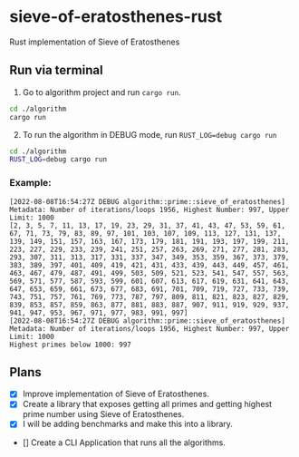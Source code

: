 # sieve-of-eratosthenes-rust
Rust implementation of Sieve of Eratosthenes

## Run via terminal
1. Go to algorithm project and run ```cargo run```.
``` sh
cd ./algorithm
cargo run
```
2. To run the algorithm in DEBUG mode, run ```RUST_LOG=debug cargo run```
```sh
cd ./algorithm
RUST_LOG=debug cargo run
```

### Example:
```
[2022-08-08T16:54:27Z DEBUG algorithm::prime::sieve_of_eratosthenes] Metadata: Number of iterations/loops 1956, Highest Number: 997, Upper Limit: 1000
[2, 3, 5, 7, 11, 13, 17, 19, 23, 29, 31, 37, 41, 43, 47, 53, 59, 61, 67, 71, 73, 79, 83, 89, 97, 101, 103, 107, 109, 113, 127, 131, 137, 139, 149, 151, 157, 163, 167, 173, 179, 181, 191, 193, 197, 199, 211, 223, 227, 229, 233, 239, 241, 251, 257, 263, 269, 271, 277, 281, 283, 293, 307, 311, 313, 317, 331, 337, 347, 349, 353, 359, 367, 373, 379, 383, 389, 397, 401, 409, 419, 421, 431, 433, 439, 443, 449, 457, 461, 463, 467, 479, 487, 491, 499, 503, 509, 521, 523, 541, 547, 557, 563, 569, 571, 577, 587, 593, 599, 601, 607, 613, 617, 619, 631, 641, 643, 647, 653, 659, 661, 673, 677, 683, 691, 701, 709, 719, 727, 733, 739, 743, 751, 757, 761, 769, 773, 787, 797, 809, 811, 821, 823, 827, 829, 839, 853, 857, 859, 863, 877, 881, 883, 887, 907, 911, 919, 929, 937, 941, 947, 953, 967, 971, 977, 983, 991, 997]
[2022-08-08T16:54:27Z DEBUG algorithm::prime::sieve_of_eratosthenes] Metadata: Number of iterations/loops 1956, Highest Number: 997, Upper Limit: 1000
Highest primes below 1000: 997

```

## Plans

- [x] Improve implementation of Sieve of Eratosthenes.
- [x] Create a library that exposes getting all primes and getting highest prime number using Sieve of Eratosthenes.    
- [x] I will be adding benchmarks and make this into a library.
- [] Create a CLI Application that runs all the algorithms.